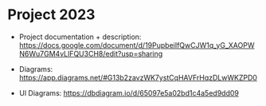 # Project 2023

- Project documentation + description:
https://docs.google.com/document/d/19PupbeiIfQwCJW1q_yG_XAOPWN6Wu7GM4vLlFQU3CH8/edit?usp=sharing

- Diagrams:
https://app.diagrams.net/#G13b2zavzWK7ystCqHAVFrHqzDLwWKZPD0

- Ul Diagrams:
https://dbdiagram.io/d/65097e5a02bd1c4a5ed9dd09

